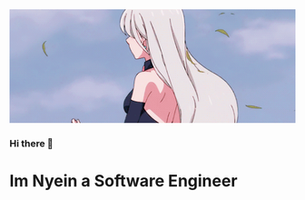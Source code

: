 <img src="https://github.com/nyein111/nyein111/blob/main/8b3ccf213c865066fcc034e427b0efc0.gif?raw=true"/>

### Hi there 👋

# Im Nyein a Software Engineer
